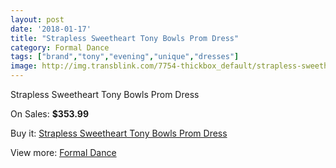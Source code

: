 ```yaml
---
layout: post
date: '2018-01-17'
title: "Strapless Sweetheart Tony Bowls Prom Dress"
category: Formal Dance
tags: ["brand","tony","evening","unique","dresses"]
image: http://img.transblink.com/7754-thickbox_default/strapless-sweetheart-tony-bowls-prom-dress.jpg
---
```

Strapless Sweetheart Tony Bowls Prom Dress

On Sales: **$353.99**
<a href="https://www.transblink.com/en/formal-dance/2507-strapless-sweetheart-tony-bowls-prom-dress.html"><amp-img layout="responsive" width="600" height="600" src="//img.transblink.com/7754-thickbox_default/strapless-sweetheart-tony-bowls-prom-dress.jpg" alt="Strapless Sweetheart Tony Bowls Prom Dress 0" /></a>
<a href="https://www.transblink.com/en/formal-dance/2507-strapless-sweetheart-tony-bowls-prom-dress.html"><amp-img layout="responsive" width="600" height="600" src="//img.transblink.com/7755-thickbox_default/strapless-sweetheart-tony-bowls-prom-dress.jpg" alt="Strapless Sweetheart Tony Bowls Prom Dress 1" /></a>

Buy it: [Strapless Sweetheart Tony Bowls Prom Dress](https://www.transblink.com/en/formal-dance/2507-strapless-sweetheart-tony-bowls-prom-dress.html "Strapless Sweetheart Tony Bowls Prom Dress")

View more: [Formal Dance](https://www.transblink.com/en/6-formal-dance "Formal Dance")